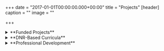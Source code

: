+++
date = "2017-01-01T00:00:00.000+00:00"
title = "Projects"
[header]
caption = ""
image = ""

+++
<details><summary>**Funded Projects**</summary><p>

*Current Projects (2009-)*

- [Noyce Teaching Fellowship Program](http://nsf.gov/awardsearch/showAward?AWD_ID=0934695&HistoricalAwards=false) (NSF, $1,500,000, 2009-2015)
- [Noyce Master Teaching Fellowship Program](http://nsf.gov/awardsearch/showAward?AWD_ID=1035503&HistoricalAwards=false) (NSF, $1,400,000, 2009-2015)
- [Math for America](http://www.mathforamerica.org/home) Matching Funds to above projects ($1,000,000)

*Past Selected Projects*

- [Rational Number Project](http://www.cehd.umn.edu/ci/rationalnumberproject/default.html) (NSF)
- [The Development of Proof](http://nsf.gov/awardsearch/showAward?AWD_ID=9355861&HistoricalAwards=false) (NSF)
- [DNR-Based Instruction](http://nsf.gov/awardsearch/showAward?AWD_ID=0310128&HistoricalAwards=false) (NSF)
- [Teacher Preparation](http://fipsedatabase.ed.gov/fipse/grantshow.cfm?grantNumber=P116B060216) (US DoE)

</p></details>

<details><summary>**DNR-Based Curricula**</summary><p>

- [Holistic Problems](pdf/Holistic Problems.pdf)
- Complex Numbers
    - [Underpinning Theory](pdf/DNR-Based Curricula- The Case of Complex Numbers.pdf)\\
    - [Curricular Unit](pdf/Complex Numbers Unit.pdf)
- [Conic Sections](pdf/Conics Section Module.pdf)
- [Rate of Change](pdf/Rate of Change Module.pdf)
- [Euclidean Geometry](pdf/An Alternative Approach to CCSS-Geometry.pdf)

</p>
</details>

<details>

<summary>**Professional Development**</summary><p>

*Current Projects (2009-)*

- [M$f$A SD New Teacher Fellowship](http://www.mathforamerica.org/sandiego#Programs)
- [M$f$A Master Teachers Program](http://www.mathforamerica.org/web/guest/master-teachers)

*Past Selected Projects*

- [FIPSE](http://fipsedatabase.ed.gov/fipse/grantshow.cfm?grantNumber=P116B060216)
- [Algebraic Thinking Institute](http://ucsdmag.ucsd.edu/magazine/vol1no1/campus/math.htm)

</p></details>